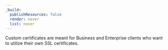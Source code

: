 ```yaml
---
_build:
  publishResources: false
  render: never
  list: never
---
```

Custom certificates are meant for Business and Enterprise clients who want to utilize their own SSL certificates.
